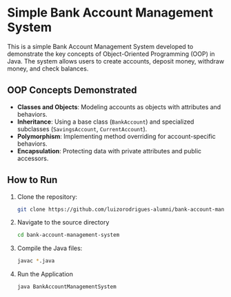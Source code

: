 # Simple Bank Account Management System

This is a simple Bank Account Management System developed to demonstrate the key concepts of Object-Oriented Programming (OOP) in Java. The system allows users to create accounts, deposit money, withdraw money, and check balances.

## OOP Concepts Demonstrated

- **Classes and Objects**: Modeling accounts as objects with attributes and behaviors.
- **Inheritance**: Using a base class (`BankAccount`) and specialized subclasses (`SavingsAccount`, `CurrentAccount`).
- **Polymorphism**: Implementing method overriding for account-specific behaviors.
- **Encapsulation**: Protecting data with private attributes and public accessors.

## How to Run

1. Clone the repository:
   ```bash
   git clone https://github.com/luizorodrigues-alumni/bank-account-management-system.git
   ```
2. Navigate to the source directory
   ```bash
   cd bank-account-management-system
   ```
3. Compile the Java files:
   ```bash
   javac *.java
   ```
4. Run the Application
   ```bash
   java BankAccountManagementSystem
   ```
